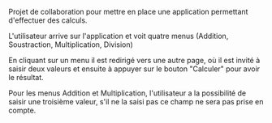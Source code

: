 Projet de collaboration pour mettre en place une application permettant d'effectuer des calculs.

L'utilisateur arrive sur l'application et voit quatre menus (Addition, Soustraction, Multiplication, Division)

En cliquant sur un menu il est redirigé vers une autre page, où il est invité à saisir deux valeurs et ensuite à appuyer sur le bouton "Calculer" pour avoir le résultat.

Pour les menus Addition et Multiplication, l'utilisateur a la possibilité de saisir une troisième valeur, s'il ne la saisi pas ce champ ne sera pas prise en compte. 

